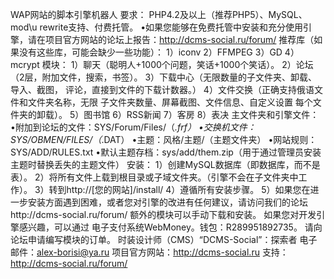 WAP网站的脚本引擎机器人
要求：
PHP4.2及以上（推荐PHP5）、MySQL、mod\u rewrite支持、付费托管。
•如果您能够在免费托管中安装和充分使用引擎，请在项目官方网站的论坛上报告：http://dcms-social.ru/forum/ 
推荐库（如果没有这些库，可能会缺少一些功能）：
1）iconv
2）FFMPEG
3）GD
4）mcrypt
模块：
1）聊天（聪明人+1000个问题，笑话+1000个笑话）。
2）论坛（2层，附加文件，搜索，书签）。
3）下载中心（无限数量的子文件夹、卸载、导入、截图，
评论，直接到文件的下载计数器。）
4）文件交换（正确支持俄语文件和文件夹名称，无限
子文件夹数量、屏幕截图、文件信息、自定义设置
每个文件夹的卸载）。
5）图书馆
6）RSS新闻
7）客房
8）表决
主文件夹和引擎文件：
•附加到论坛的文件：SYS/Forum/Files/（*.frf）
•交换机文件：SYS/OBMEN/FILES/（*.DAT）
•主题：风格/主题/（主题文件夹）
•网站规则：SYS/ADD/RULES.txt
•默认主题存档：sys/add/them.zip（用于通过管理员安装主题时替换丢失的主题文件）
安装：
1）创建MySQL数据库（即数据库，而不是表）。
2）将所有文件上载到根目录或子域文件夹。（引擎不会在子文件夹中工作）。
3）转到http://[您的网站]/install/
4）遵循所有安装步骤。
5）如果您在进一步安装方面遇到困难，或者您对引擎的改进有任何建议，请访问我们的论坛http://dcms-social.ru/forum/
额外的模块可以手动下载和安装。
如果您对开发引擎感兴趣，可以通过
电子支付系统WebMoney。钱包：R289951892735。
请向论坛申请编写模块的订单。
时装设计师（CMS）“DCMS-Social”：探索者
电子邮件：alex-borisi@ya.ru
项目官方网站：http://dcms-social.ru
支持：http://dcms-social.ru/forum/